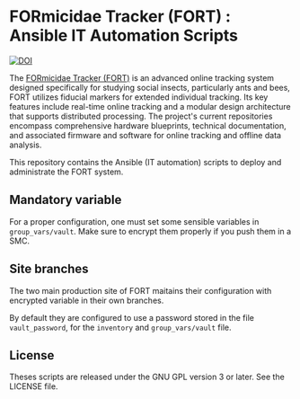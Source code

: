 # FORmicidae Tracker (FORT) : Ansible IT Automation Scripts

[![DOI](https://zenodo.org/badge/188000294.svg)](https://zenodo.org/doi/10.5281/zenodo.10019140)


The [FORmicidae Tracker (FORT)](https://formicidae-tracker.github.io) is an advanced online tracking system designed specifically for studying social insects, particularly ants and bees, FORT utilizes fiducial markers for extended individual tracking. Its key features include real-time online tracking and a modular design architecture that supports distributed processing. The project's current repositories encompass comprehensive hardware blueprints, technical documentation, and associated firmware and software for online tracking and offline data analysis.

This repository contains the Ansible (IT automation) scripts to deploy and administrate the FORT system.

## Mandatory variable

For a proper configuration, one must set some sensible variables in
`group_vars/vault`. Make sure to encrypt them properly if you push
them in a SMC.

## Site branches

The two main production site of FORT maitains their configuration with
encrypted variable in their own branches.

By default they are configured to use a password stored in the file
`vault_password`, for the `inventory` and `group_vars/vault` file.

## License

Theses scripts are released under the GNU GPL version 3 or later. See the LICENSE file.
